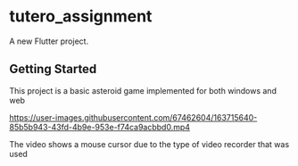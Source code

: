 # tutero_assignment

A new Flutter project.

## Getting Started

This project is a basic asteroid game implemented for both windows and web


https://user-images.githubusercontent.com/67462604/163715640-85b5b943-43fd-4b9e-953e-f74ca9acbbd0.mp4

The video shows a mouse cursor due to the type of video recorder that was used
